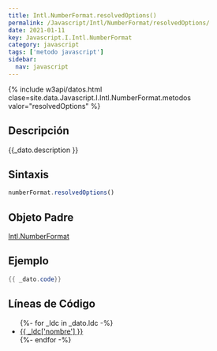 ```yaml
---
title: Intl.NumberFormat.resolvedOptions()
permalink: /Javascript/Intl/NumberFormat/resolvedOptions/
date: 2021-01-11
key: Javascript.I.Intl.NumberFormat
category: javascript
tags: ['metodo javascript']
sidebar: 
  nav: javascript
---
```


{% include w3api/datos.html clase=site.data.Javascript.I.Intl.NumberFormat.metodos valor="resolvedOptions" %}

## Descripción
{{_dato.description }}

## Sintaxis
~~~javascript
numberFormat.resolvedOptions()
~~~

## Objeto Padre
[Intl.NumberFormat](/Javascript/Intl/NumberFormat/)

## Ejemplo
~~~java
{{ _dato.code}}
~~~

## Líneas de Código
<ul>
{%- for _ldc in _dato.ldc -%}
   <li>
       <a href="{{_ldc['url'] }}">{{ _ldc['nombre'] }}</a>
   </li>
{%- endfor -%}
</ul>
